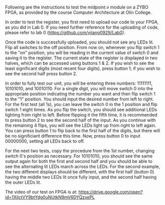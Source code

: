 Following are the instructions to test the midpoint.v module on a ZYBO FPGA, as provided by the course Computer Architecture at Olin College.

In order to test the register, you first need to upload our code to your FPGA, as you did in Lab 0. If you need further reference for the uploading of code, please refer to lab 0 (https://github.com/yjiang0929/Lab0).

Once the code is successfully uploaded, you should not see any LEDs lit. Flip all switches to the off position. From now on, whenever you flip switch 1 to the "on" position, you will be reading in the current value of switch 0 and saving it to the register. The current state of the register is displayed in two halves, which can be accessed using buttons 1 & 2. If you wish to see the least significant digits (most recent four digits), press button 1; if you wish to see the second half press button 2.

In order to fully test our unit, you will be entering three numbers: 11111111, 10101010, and 10010110. For a single digit, you will move switch 0 into the appropriate position indicating the number you want and then flip switch 1 to the "1" position. You should input the desired number from left to right. For the first test (all 1s), you can leave the switch 0 in the 1 position and flip switch 1 eight times. As you flip the switch, you should see additional LEDs lighting from right to left. Before flipping it the fifth time, it is recommended to press button 2 to see the second half of the input. As you continue with the remaining 4 flips, you will see the LEDs light up from right to left again. You can press button 1 to flip back to the first half of the digits, but there will be no significiant difference this time. Now, press button 0 to input 00000000, setting all LEDs back to off.

For the next two tests, copy the procedure from the 1st number, changing switch 0's position as necessary. For 10101010, you should see the same output again for both the first and second half and you should be able to see the alternating lit LEDs march across the LEDs. For the second example, the two different displays should be different, with the first half (button 0) having the middle two LEDs lit once fully input, and the second half having the outer LEDs lit.

The video of our test on FPGA is at: https://drive.google.com/open?id=1XilctVY9btYdg0uNUtkN9mV6DYQzxePL
